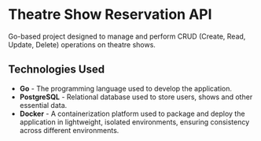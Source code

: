 # Theatre Show Reservation API

Go-based project designed to manage and perform CRUD (Create, Read, Update, Delete) operations on theatre shows.

## Technologies Used

- **Go** - The programming language used to develop the application.
- **PostgreSQL** - Relational database used to store users, shows and other essential data.
- **Docker** - A containerization platform used to package and deploy the application in lightweight, isolated environments, ensuring consistency across different environments.
